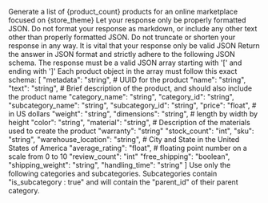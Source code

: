 Generate a list of {product_count} products for an online marketplace focused on {store_theme}
Let your response only be properly formatted JSON. Do not format your response as markdown, or include any other text other than properly formatted JSON.
Do not truncate or shorten your response in any way. It is vital that your response only be valid JSON
Return the answer in JSON format and strictly adhere to the following JSON schema. The response must be a valid JSON array starting with '[' and ending with ']'
Each product object in the array must follow this exact schema:
[
"metadata": "string", # UUID for the product
"name": "string",
"text": "string", # Brief description of the product, and should also include the product name
"category_name": "string",
"category_id": "string",
"subcategory_name": "string",
"subcategory_id": "string",
"price": "float", # in US dollars
"weight": "string", 
"dimensions": "string", # length by width by height
"color": "string",
"material": "string", # Description of the materials used to create the product
"warranty": "string"
"stock_count": "int",
"sku": "string",
"warehouse_location": "string", # City and State in the United States of America
"average_rating": "float", # floating point number on a scale from 0 to 10
"review_count": "int"
"free_shipping": "boolean",
"shipping_weight": "string",
"handling_time": "string"
]
Use only the following categories and subcategories. Subcategories contain "is_subcategory : true" and will contain the "parent_id" of their parent category.